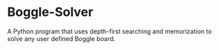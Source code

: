 # Boggle-Solver
A Python program that uses depth-first searching and memorization to solve any user defined Boggle board.
